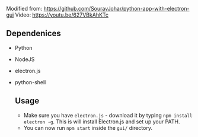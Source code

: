 Modified from: https://github.com/SouravJohar/python-app-with-electron-gui
Video: https://youtu.be/627VBkAhKTc

## Dependenices
  * Python
  * NodeJS
  * electron.js
  * python-shell 
    
    ## Usage
    * Make sure you have `electron.js` - download it by typing `npm install electron -g`. This is will install Electron.js and set up your PATH.
    * You can now run `npm start` inside the `gui/` directory.
